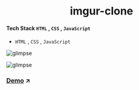 <h1 align="center"> imgur-clone</h1> 


#### Tech Stack  `HTML` , `CSS` , `JavaScript`


- `HTML` , `CSS` , `JavaScript` 


![glimpse](https://github.com/mayuriwasu1/imgur-clone/blob/main/images/redme1.png)


![glimpse](https://github.com/mayuriwasu1/imgur-clone/blob/main/images/redme2.png)
### [Demo](https://imgur-clone-beta.vercel.app/) ↗️

